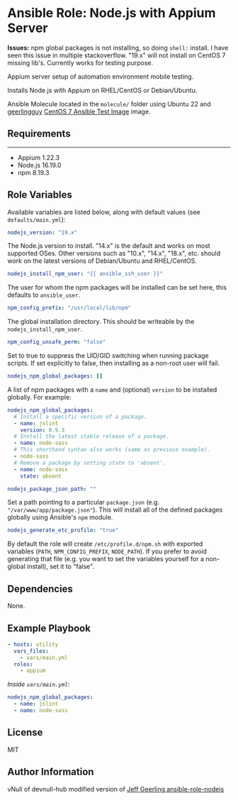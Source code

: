 # Ansible Role: Node.js with Appium Server

**Issues:** npm global packages is not installing, so doing `shell:` install. I have seen this issue in multiple stackoverflow. "19.x" will not install on CentOS 7 missing lib's. Currently  works for testing purpose.

Appium server setup of automation environment mobile testing.

Installs Node.js with Appium on RHEL/CentOS or Debian/Ubuntu.

Ansible Molecule located in the `molecule/` folder using Ubuntu 22 and [geerlingguy][geerlingguy] [CentOS 7 Ansible Test Image][docker-centos7-ansible] image.

## Requirements
------------
* Appium 1.22.3
* Node.js 16.19.0
* npm 8.19.3

## Role Variables

Available variables are listed below, along with default values (see `defaults/main.yml`):

```yaml
nodejs_version: "19.x"
```

The Node.js version to install. "14.x" is the default and works on most supported OSes. Other versions such as "10.x", "14.x", "18.x", etc. should work on the latest versions of Debian/Ubuntu and RHEL/CentOS.

```yaml
nodejs_install_npm_user: "{{ ansible_ssh_user }}"
```

The user for whom the npm packages will be installed can be set here, this defaults to `ansible_user`.

```yaml
npm_config_prefix: "/usr/local/lib/npm"
```

The global installation directory. This should be writeable by the `nodejs_install_npm_user`.

```yaml
npm_config_unsafe_perm: "false"
```

Set to true to suppress the UID/GID switching when running package scripts. If set explicitly to false, then installing as a non-root user will fail.

```yaml
nodejs_npm_global_packages: []
```

A list of npm packages with a `name` and (optional) `version` to be installed globally. For example:

```yaml
nodejs_npm_global_packages:
  # Install a specific version of a package.
  - name: jslint
    version: 0.9.3
  # Install the latest stable release of a package.
  - name: node-sass
  # This shorthand syntax also works (same as previous example).
  - node-sass
  # Remove a package by setting state to 'absent'.
  - name: node-sass
    state: absent
```

```yaml
nodejs_package_json_path: ""
```

Set a path pointing to a particular `package.json` (e.g. `"/var/www/app/package.json"`). This will install all of the defined packages globally using Ansible's `npm` module.

```yaml
nodejs_generate_etc_profile: "true"
```
    
By default the role will create `/etc/profile.d/npm.sh` with exported variables (`PATH`, `NPM_CONFIG_PREFIX`, `NODE_PATH`). If you prefer to avoid generating that file (e.g. you want to set the variables yourself for a non-global install), set it to "false".

## Dependencies

None.

## Example Playbook

```yaml
- hosts: utility
  vars_files:
    - vars/main.yml
  roles:
    - appium
```

*Inside `vars/main.yml`*:

```yaml
nodejs_npm_global_packages:
  - name: jslint
  - name: node-sass
```

## License

MIT 

## Author Information

vNull of devnull-hub modified version of [Jeff Geerling ansible-role-nodejs][ansible-role-nodejs]


[//]: Links
[ansible-role-nodejs]: https://github.com/geerlingguy/ansible-role-nodejs
[docker-centos7-ansible]: https://github.com/geerlingguy/docker-centos7-ansible
[geerlingguy]: https://github.com/geerlingguy